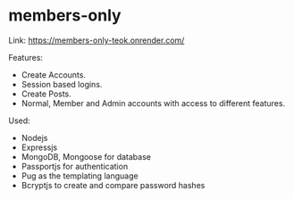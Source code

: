 # members-only

Link: https://members-only-teok.onrender.com/

Features:

  - Create Accounts.
  - Session based logins.
  - Create Posts.
  - Normal, Member and Admin accounts with access to different features.
 
 
 Used:
 
   - Nodejs
   - Expressjs
   - MongoDB, Mongoose for database
   - Passportjs for authentication
   - Pug as the templating language
   - Bcryptjs to create and compare password hashes
   
   
 
 
